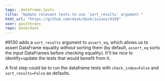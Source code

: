 ```yaml
---
tags: ,dataframe,tests
title: "Update relevant tests to use `sort_results` argument "
html_url: "https://github.com/dask/dask/issues/9158"
user: pavithraes
repo: dask/dask
---
```


#9130 adds a `sort_results` argument to `assert_eq`, which allows us to assert DataFrame equality _without_ sorting them (by default, `assert_eq` sorts the input DataFrames before checking equality). It'll be nice to identify+update the tests that would benefit from it.

A first step could be to run the dataframe tests with `check_index=False` and `sort_results=False` as defaults.